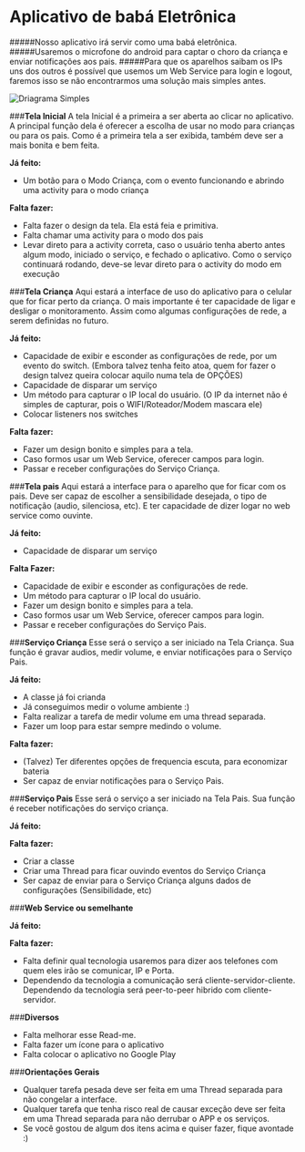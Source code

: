 ﻿**Aplicativo de babá Eletrônica**
=============
#####Nosso aplicativo irá servir como uma babá eletrônica.
#####Usaremos o microfone do android para captar o choro da criança e enviar notificações aos pais.
#####Para que os aparelhos saibam os IPs uns dos outros é possível que usemos um Web Service para login e logout, faremos isso se não encontrarmos uma solução mais simples antes.

![Driagrama Simples](http://i.imgur.com/YXTYCKF.png)

###**Tela Inicial**
A tela Inicial  é a primeira a ser aberta ao clicar no aplicativo.
A principal função dela é oferecer a escolha de usar no modo para crianças ou para os pais.
Como é a primeira tela a ser exibida, também deve ser a mais bonita e bem feita.

**Já feito:**

* Um botão para o Modo Criança, com o evento funcionando e abrindo uma activity para o modo criança

**Falta fazer:**

* Falta fazer o design da tela. Ela está feia e primitiva. 
* Falta chamar uma activity para o modo dos pais
* Levar direto para a activity correta, caso o usuário tenha aberto antes algum modo, iniciado o serviço, e fechado o aplicativo. Como o serviço continuará rodando, deve-se levar direto para o activity do modo em execução

###**Tela Criança**
Aqui estará a interface de uso do aplicativo para o celular que for ficar perto da criança. O mais importante é ter capacidade de ligar e desligar o monitoramento. Assim como algumas configurações de rede, a serem definidas no futuro.

**Já feito:**

* Capacidade de exibir e esconder as configurações de rede, por um evento do switch. (Embora talvez tenha feito atoa, quem for fazer o design talvez queira colocar aquilo numa tela de OPÇÕES)
* Capacidade de disparar um serviço
* Um método para capturar o IP local do usuário. (O IP da internet não é simples de capturar, pois o WIFI/Roteador/Modem mascara ele)
* Colocar listeners nos switches

**Falta fazer:**

* Fazer um design bonito e simples para a tela.
* Caso formos usar um Web Service, oferecer campos para login.
* Passar e receber configurações do Serviço Criança.

###**Tela pais**
Aqui estará a interface para o aparelho que for ficar com os pais. Deve ser capaz de escolher a sensibilidade desejada, o tipo de notificação (audio, silenciosa, etc). E ter capacidade de dizer logar no web service como ouvinte.

**Já feito:**

* Capacidade de disparar um serviço

**Falta Fazer:**

* Capacidade de exibir e esconder as configurações de rede.
* Um método para capturar o IP local do usuário.
* Fazer um design bonito e simples para a tela.
* Caso formos usar um Web Service, oferecer campos para login.
* Passar e receber configurações do Serviço Pais.

###**Serviço Criança**
Esse será o serviço a ser iniciado na Tela Criança. Sua função é gravar audios, medir volume, e enviar notificações para o Serviço Pais.

**Já feito:**

* A classe já foi crianda
* Já conseguimos medir o volume ambiente :)
* Falta realizar a tarefa de medir volume em uma thread separada.
* Fazer um loop para estar sempre medindo o volume.

**Falta fazer:**

* (Talvez) Ter diferentes opções de frequencia escuta, para economizar bateria
* Ser capaz de enviar notificações para o Serviço Pais.

###**Serviço Pais**
Esse será o serviço a ser iniciado na Tela Pais. Sua função é receber notificações do serviço criança.

**Já feito:**

**Falta fazer:**

* Criar a classe
* Criar uma Thread para ficar ouvindo eventos do Serviço Criança
* Ser capaz de enviar para o Serviço Criança alguns dados de configurações (Sensibilidade, etc)

###**Web Service ou semelhante**

**Já feito:**

**Falta fazer:**

* Falta definir qual tecnologia usaremos para dizer aos telefones com quem eles irão se comunicar, IP e Porta.
* Dependendo da tecnologia a comunicação será cliente-servidor-cliente. Dependendo da tecnologia será peer-to-peer hibrido com cliente-servidor.

###**Diversos**

* Falta melhorar esse Read-me.
* Falta fazer um ícone para o aplicativo
* Falta colocar o aplicativo no Google Play

###**Orientações Gerais**
* Qualquer tarefa pesada deve ser feita em uma Thread separada para não congelar a interface.
* Qualquer tarefa que tenha risco real de causar exceção deve ser feita em uma Thread separada para não derrubar o APP e os serviços.
* Se você gostou de algum dos itens acima e quiser fazer, fique avontade :)
